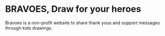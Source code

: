 # BRAVOES, Draw for your heroes

Bravoes is a non-profit website to share thank yous and support messages through kids drawings.
